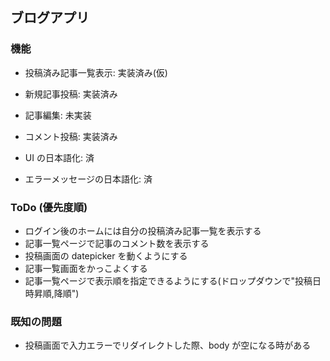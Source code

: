## ブログアプリ
### 機能
- 投稿済み記事一覧表示: 実装済み(仮)
- 新規記事投稿: 実装済み
- 記事編集: 未実装
- コメント投稿: 実装済み

- UI の日本語化: 済
- エラーメッセージの日本語化: 済

### ToDo (優先度順)
- ログイン後のホームには自分の投稿済み記事一覧を表示する
- 記事一覧ページで記事のコメント数を表示する
- 投稿画面の datepicker を動くようにする
- 記事一覧画面をかっこよくする
- 記事一覧ページで表示順を指定できるようにする(ドロップダウンで"投稿日時昇順,降順")

### 既知の問題
- 投稿画面で入力エラーでリダイレクトした際、body が空になる時がある